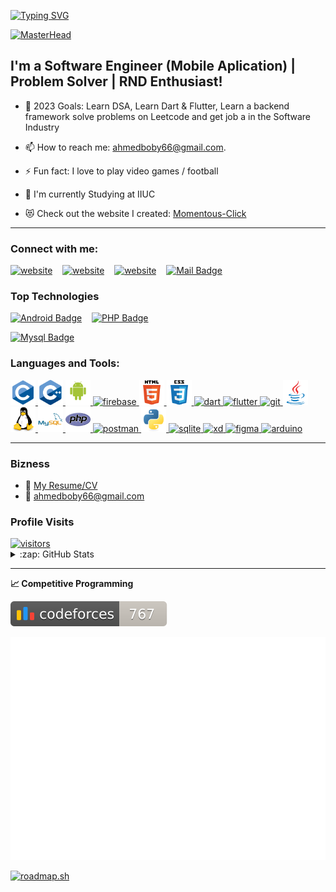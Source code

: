 [![Typing SVG](https://readme-typing-svg.herokuapp.com?font=consolas&color=%234DF79A&height=30&lines=HI+there%2C+I'm+Istiaq+Ahmed!+👋)](https://git.io/typing-svg)


<p align="left">
  <a href="https://sites.google.com/view/istiaq66">
    <img src="https://media.giphy.com/media/usXZmmgP9Z7kf39fnq/giphy.gif" alt="MasterHead" width="300" height="200">
  </a>
</p>


## I'm a Software Engineer (Mobile Aplication) | Problem Solver | RND Enthusiast! 

- 🥅 2023 Goals: Learn DSA, Learn Dart & Flutter, Learn a backend framework solve problems on Leetcode and get job a in the Software Industry 

  
-  📫 How to reach me: ahmedboby66@gmail.com.
- ⚡ Fun fact: I love to play video games / football 
- 🏢 I'm currently Studying at IIUC
- 😻 Check out the website I created: [Momentous-Click](https://momentous-click.elementfx.com)

---

### Connect with me:

[![website](https://img.shields.io/badge/-Istiaq_Ahmed-0e76a8?style=flat&labelColor=0e76a8&logo=facebook&logoColor=white)](https://www.facebook.com/ahmed.boby.752)
&nbsp;&nbsp;
[![website](https://img.shields.io/badge/-@istiaq_boby-e84393?style=flat&labelColor=e84393&logo=instagram&logoColor=white)](https://www.instagram.com/istiaq_boby)
&nbsp;&nbsp;
[![website](https://img.shields.io/badge/-Istiaq_Ahmed-0e76a8?style=flat&labelColor=0e76a8&logo=linkedin&logoColor=white)](https://www.linkedin.com/in/istiaq-ahmed-7772641a9)
&nbsp;&nbsp;
[![Mail Badge](https://img.shields.io/badge/-Ahmedboby66-c0392b?style=flat&labelColor=c0392b&logo=gmail&logoColor=white)](mailto:ahmedboby66@gmail.com)



### Top Technologies

<!-- TODO: Make technologies links takes you to repositories -->
[![Android Badge](https://img.shields.io/badge/-android-green?style=for-the-badge&labelColor=black&logo=android&logoColor=brightgreen)](https://github.com/Istiaq66/Real-time-chat-app)
&nbsp;&nbsp;
[![PHP Badge](https://img.shields.io/badge/-PHP-blue?style=for-the-badge&labelColor=black&logo=php&logoColor=lightblue)](https://github.com/Istiaq66/IP_Final_Project_php)

[![Mysql Badge](https://img.shields.io/badge/-Mysql-blue?style=for-the-badge&labelColor=white&logo=Mysql&logoColor=orange)](https://momentous-click.elementfx.com)



<h3 align="left">Languages and Tools:</h3>
<p align="left">

<a href="https://www.cprogramming.com/" target="_blank" rel="noreferrer"> <img src="https://raw.githubusercontent.com/devicons/devicon/master/icons/c/c-original.svg" alt="c" width="40" height="40"/> </a>
<a href="https://www.w3schools.com/cpp/" target="_blank" rel="noreferrer"> <img src="https://raw.githubusercontent.com/devicons/devicon/master/icons/cplusplus/cplusplus-original.svg" alt="cplusplus" width="40" height="40"/> </a>
<a href="https://developer.android.com" target="_blank" rel="noreferrer"> <img src="https://raw.githubusercontent.com/devicons/devicon/master/icons/android/android-original-wordmark.svg" alt="android" width="40" height="40"/>
<a href="https://firebase.google.com/" target="_blank" rel="noreferrer"> <img src="https://www.vectorlogo.zone/logos/firebase/firebase-icon.svg" alt="firebase" width="40" height="40"/> </a> 
<a href="https://www.w3.org/html/" target="_blank" rel="noreferrer"> <img src="https://raw.githubusercontent.com/devicons/devicon/master/icons/html5/html5-original-wordmark.svg" alt="html5" width="40" height="40"/> </a> 
 <a href="https://www.w3schools.com/css/" target="_blank" rel="noreferrer"> <img src="https://raw.githubusercontent.com/devicons/devicon/master/icons/css3/css3-original-wordmark.svg" alt="css3" width="40" height="40"/> </a>
 <a href="https://dart.dev" target="_blank" rel="noreferrer"> <img src="https://www.vectorlogo.zone/logos/dartlang/dartlang-icon.svg" alt="dart" width="40" height="40"/> </a>
 <a href="https://flutter.dev" target="_blank" rel="noreferrer"> <img src="https://www.vectorlogo.zone/logos/flutterio/flutterio-icon.svg" alt="flutter" width="40" height="40"/> </a> <a href="https://git-scm.com/" target="_blank" rel="noreferrer"> <img src="https://www.vectorlogo.zone/logos/git-scm/git-scm-icon.svg" alt="git" width="40" height="40"/> </a> <a href="https://www.java.com" target="_blank" rel="noreferrer"> <img src="https://raw.githubusercontent.com/devicons/devicon/master/icons/java/java-original.svg" alt="java" width="40" height="40"/> </a> <a href="https://www.linux.org/" target="_blank" rel="noreferrer"> <img src="https://raw.githubusercontent.com/devicons/devicon/master/icons/linux/linux-original.svg" alt="linux" width="40" height="40"/> </a> <a href="https://www.mysql.com/" target="_blank" rel="noreferrer"> <img src="https://raw.githubusercontent.com/devicons/devicon/master/icons/mysql/mysql-original-wordmark.svg" alt="mysql" width="40" height="40"/> </a> <a href="https://www.php.net" target="_blank" rel="noreferrer"> <img src="https://raw.githubusercontent.com/devicons/devicon/master/icons/php/php-original.svg" alt="php" width="40" height="40"/> </a> <a href="https://postman.com" target="_blank" rel="noreferrer"> <img src="https://www.vectorlogo.zone/logos/getpostman/getpostman-icon.svg" alt="postman" width="40" height="40"/> </a> <a href="https://www.python.org" target="_blank" rel="noreferrer"> <img src="https://raw.githubusercontent.com/devicons/devicon/master/icons/python/python-original.svg" alt="python" width="40" height="40"/> </a> <a href="https://www.sqlite.org/" target="_blank" rel="noreferrer"> <img src="https://www.vectorlogo.zone/logos/sqlite/sqlite-icon.svg" alt="sqlite" width="40" height="40"/> </a> <a href="https://www.adobe.com/products/xd.html" target="_blank" rel="noreferrer"> <img src="https://cdn.worldvectorlogo.com/logos/adobe-xd.svg" alt="xd" width="40" height="40"/> </a>
 <a href="https://www.figma.com/" target="_blank" rel="noreferrer"> <img src="https://www.vectorlogo.zone/logos/figma/figma-icon.svg" alt="figma" width="40" height="40"/> </a>  <a href="https://www.arduino.cc/" target="_blank" rel="noreferrer"> <img src="https://cdn.worldvectorlogo.com/logos/arduino-1.svg" alt="arduino" width="40" height="40"/> </a>  </p>

---

### Bizness
- :paperclip: [My Resume/CV](https://github.com/Istiaq66/Istiaq66/blob/master/Resume/Istiaq%20Ahmed%20Resume.pdf)
- :email: ahmedboby66@gmail.com


### Profile Visits 

  <a href="https://github.com/Istiaq66 /">
    <img src="https://komarev.com/ghpvc/?username=Istiaq66" alt="visitors" />
  </a>



<details>
  <summary>:zap: GitHub Stats</summary>

<br/>

<p><img align="center" src="https://github-readme-streak-stats.herokuapp.com/?user=Istiaq66&&theme=tokyonight" alt="Istiaq" /></p>

[![Istiaq GitHub stats](https://github-readme-stats.vercel.app/api?username=Istiaq66&show_icons=true&theme=tokyonight)](https://github.com/anuraghazra/github-readme-stats)

</details>


---

<b>&#128200; Competitive Programming</b>

![](https://raw.githubusercontent.com/istiaq66/cf-stats/main/output/max_rating.svg)

![](https://raw.githubusercontent.com/istiaq66/cf-stats/main/output/light_card.svg)

[![roadmap.sh](https://api.roadmap.sh/v1-badge/wide/64b278ac5f038d81eeb639a3?variant=dark)](https://roadmap.sh)


[Website]: href="https://sites.google.com/view/istiaq66
